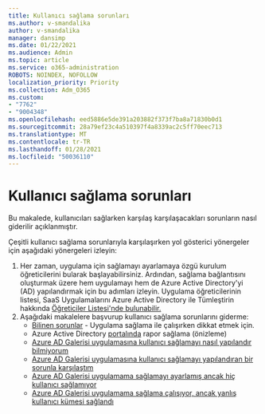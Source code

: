 ```yaml
---
title: Kullanıcı sağlama sorunları
ms.author: v-smandalika
author: v-smandalika
manager: dansimp
ms.date: 01/22/2021
ms.audience: Admin
ms.topic: article
ms.service: o365-administration
ROBOTS: NOINDEX, NOFOLLOW
localization_priority: Priority
ms.collection: Adm_O365
ms.custom:
- "7762"
- "9004348"
ms.openlocfilehash: eed5886e5de391a203882f373f7ba8a71830b0d1
ms.sourcegitcommit: 28a79ef23c4a510397f4a8339ac2c5ff70eec713
ms.translationtype: MT
ms.contentlocale: tr-TR
ms.lasthandoff: 01/28/2021
ms.locfileid: "50036110"
---
```

# <a name="user-provisioning-issues"></a>Kullanıcı sağlama sorunları

Bu makalede, kullanıcıları sağlarken karşılaş karşılaşacakları sorunların nasıl giderilir açıklanmıştır.

Çeşitli kullanıcı sağlama sorunlarıyla karşılaşırken yol gösterici yönergeler için aşağıdaki yönergeleri izleyin:

1. Her zaman, uygulama için sağlamayı ayarlamaya özgü kurulum öğreticilerini bularak başlayabilirsiniz. Ardından, sağlama bağlantısını oluşturmak üzere hem uygulamayı hem de Azure Active Directory'yi (AD) yapılandırmak için bu adımları izleyin. Uygulama öğreticilerinin listesi, SaaS Uygulamalarını Azure Active Directory ile Tümleştirin hakkında [Öğreticiler Listesi'nde bulunabilir.](https://docs.microsoft.com/azure/active-directory/saas-apps/tutorial-list)
2. Aşağıdaki makalelere başvurup kullanıcı sağlama sorunlarını giderme:
    - [Bilinen sorunlar](https://docs.microsoft.com/azure/active-directory/app-provisioning/known-issues) - Uygulama sağlama ile çalışırken dikkat etmek için.
    - Azure Active Directory [portalında](https://docs.microsoft.com/azure/active-directory/reports-monitoring/concept-provisioning-logs) rapor sağlama (önizleme)
    - [Azure AD Galerisi uygulamasına kullanıcı sağlamayı nasıl yapılandır bilmiyorum](https://docs.microsoft.com/azure/active-directory/app-provisioning/configure-automatic-user-provisioning-portal) 
    - [Azure AD Galerisi uygulamasına kullanıcı sağlamayı yapılandıran bir sorunla karşılaştım](https://docs.microsoft.com/azure/active-directory/app-provisioning/application-provisioning-config-problem) 
    - [Azure AD Galerisi uygulamama sağlamayı ayarlamış ancak hiç kullanıcı sağlamıyor](https://docs.microsoft.com/azure/active-directory/app-provisioning/application-provisioning-config-problem-no-users-provisioned) 
    - [Azure AD Galerisi uygulamama sağlama çalışıyor, ancak yanlış kullanıcı kümesi sağlandı](https://docs.microsoft.com/azure/active-directory/manage-apps/add-application-portal-assign-users)





